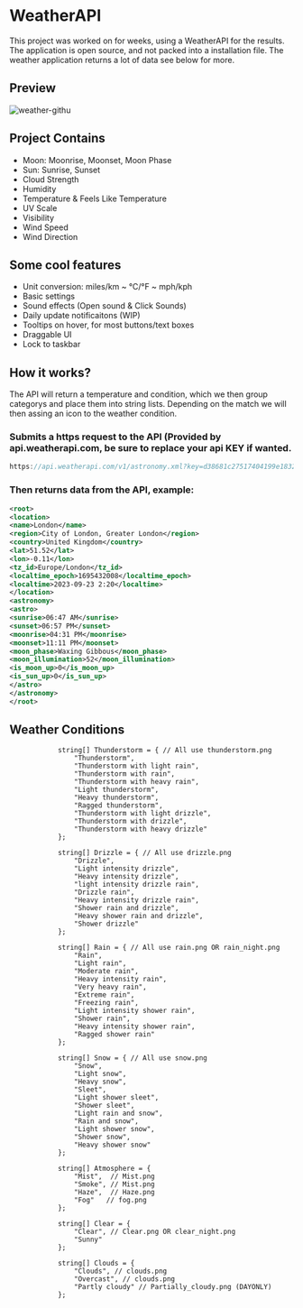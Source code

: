 # WeatherAPI 
 
This project was worked on for weeks, using a WeatherAPI for the results. The application is open source, and not packed into a installation file. The weather application returns a lot of data see below for more.

## Preview
![weather-githu](https://github.com/joelb-services/WeatherAPI/assets/144958989/a9d6d3f5-e403-4aed-8137-da98cbc512de)


## Project Contains
- Moon: Moonrise, Moonset, Moon Phase
- Sun: Sunrise, Sunset
- Cloud Strength
- Humidity
- Temperature & Feels Like Temperature
- UV Scale
- Visibility
- Wind Speed
- Wind Direction

## Some cool features
- Unit conversion: miles/km ~ °C/°F ~ mph/kph
- Basic settings
- Sound effects (Open sound & Click Sounds)
- Daily update notificaitons (WIP)
- Tooltips on hover, for most buttons/text boxes
- Draggable UI
- Lock to taskbar

## How it works?
The API will return a temperature and condition, which we then group categorys and place them into string lists. Depending on the match we will then assing an icon to the weather condition.

### Submits a https request to the API (Provided by api.weatherapi.com, be sure to replace your api KEY if wanted.

```js
https://api.weatherapi.com/v1/astronomy.xml?key=d38681c27517404199e183249232406&q={CITY}
```

### Then returns data from the API, example:

```xml
<root>
<location>
<name>London</name>
<region>City of London, Greater London</region>
<country>United Kingdom</country>
<lat>51.52</lat>
<lon>-0.11</lon>
<tz_id>Europe/London</tz_id>
<localtime_epoch>1695432008</localtime_epoch>
<localtime>2023-09-23 2:20</localtime>
</location>
<astronomy>
<astro>
<sunrise>06:47 AM</sunrise>
<sunset>06:57 PM</sunset>
<moonrise>04:31 PM</moonrise>
<moonset>11:11 PM</moonset>
<moon_phase>Waxing Gibbous</moon_phase>
<moon_illumination>52</moon_illumination>
<is_moon_up>0</is_moon_up>
<is_sun_up>0</is_sun_up>
</astro>
</astronomy>
</root>
```

## Weather Conditions 
```CSHARP
            string[] Thunderstorm = { // All use thunderstorm.png
                "Thunderstorm", 
                "Thunderstorm with light rain", 
                "Thunderstorm with rain", 
                "Thunderstorm with heavy rain",
                "Light thunderstorm",
                "Heavy thunderstorm",
                "Ragged thunderstorm",
                "Thunderstorm with light drizzle",
                "Thunderstorm with drizzle",
                "Thunderstorm with heavy drizzle"
            };

            string[] Drizzle = { // All use drizzle.png
                "Drizzle",
                "Light intensity drizzle",
                "Heavy intensity drizzle",
                "light intensity drizzle rain",
                "Drizzle rain",
                "Heavy intensity drizzle rain",
                "Shower rain and drizzle",
                "Heavy shower rain and drizzle",
                "Shower drizzle"
            };

            string[] Rain = { // All use rain.png OR rain_night.png
                "Rain",
                "Light rain",
                "Moderate rain",
                "Heavy intensity rain",
                "Very heavy rain",
                "Extreme rain",
                "Freezing rain",
                "Light intensity shower rain",
                "Shower rain",
                "Heavy intensity shower rain",
                "Ragged shower rain"
            };

            string[] Snow = { // All use snow.png
                "Snow",
                "Light snow",
                "Heavy snow",
                "Sleet",
                "Light shower sleet",
                "Shower sleet",
                "Light rain and snow",
                "Rain and snow",
                "Light shower snow",
                "Shower snow",
                "Heavy shower snow"
            };

            string[] Atmosphere = {
                "Mist",  // Mist.png
                "Smoke", // Mist.png
                "Haze",  // Haze.png
                "Fog"   // fog.png
            };

            string[] Clear = {
                "Clear", // Clear.png OR clear_night.png
                "Sunny"
            };

            string[] Clouds = {
                "Clouds", // clouds.png
                "Overcast", // clouds.png
                "Partly cloudy" // Partially_cloudy.png (DAYONLY)
            };
```

